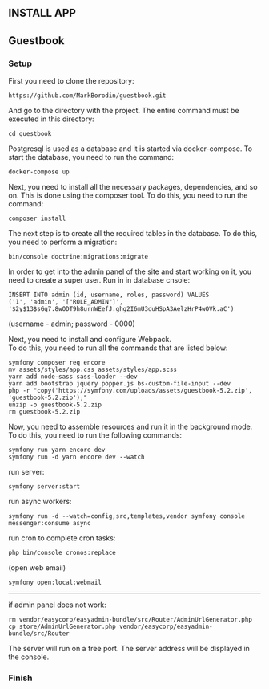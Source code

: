 ## INSTALL APP

## Guestbook

### Setup

First you need to clone the repository:
```
https://github.com/MarkBorodin/guestbook.git
```
And go to the directory with the project. The entire command must be executed in this directory:
```
cd guestbook
```

Postgresql is used as a database and it is started via docker-compose. To start the database, you need to run the command:
```
docker-compose up
```

Next, you need to install all the necessary packages, dependencies, and so on. This is done using the composer tool. To do this, you need to run the command:
```
composer install
```

The next step is to create all the required tables in the database. To do this, you need to perform a migration:
```
bin/console doctrine:migrations:migrate
```

In order to get into the admin panel of the site and start working on it, you need to create a super user. Run in in database cnsole:
```
INSERT INTO admin (id, username, roles, password) VALUES
('1', 'admin', '["ROLE_ADMIN"]', '$2y$13$sGq7.8wODT9h8urnWEefJ.ghg2I6mU3duHSpA3AelzHrP4wOVk.aC')
```
(username - admin;
password - 0000)  

Next, you need to install and configure Webpack.  
To do this, you need to run all the commands that are listed below:
```
symfony composer req encore
mv assets/styles/app.css assets/styles/app.scss
yarn add node-sass sass-loader --dev
yarn add bootstrap jquery popper.js bs-custom-file-input --dev
php -r "copy('https://symfony.com/uploads/assets/guestbook-5.2.zip', 'guestbook-5.2.zip');"
unzip -o guestbook-5.2.zip
rm guestbook-5.2.zip
```

Now, you need to assemble resources and run it in the background mode.  
To do this, you need to run the following commands:
```
symfony run yarn encore dev
symfony run -d yarn encore dev --watch
```

run server:
```
symfony server:start
```

run async workers:
```
symfony run -d --watch=config,src,templates,vendor symfony console messenger:consume async
```

run cron to complete cron tasks:
```
php bin/console cronos:replace
```

(open web email)
```
symfony open:local:webmail
```

********

if admin panel does not work:  
```
rm vendor/easycorp/easyadmin-bundle/src/Router/AdminUrlGenerator.php
cp store/AdminUrlGenerator.php vendor/easycorp/easyadmin-bundle/src/Router
```


The server will run on a free port. The server address will be displayed in the console.

### Finish
